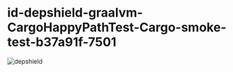 # id-depshield-graalvm-CargoHappyPathTest-Cargo-smoke-test-b37a91f-7501

![depshield](https://dev1.dev.depshield.sonatype.org/badges/depshield-testing/id-depshield-graalvm-CargoHappyPathTest-Cargo-smoke-test-b37a91f-7501/depshield.svg)